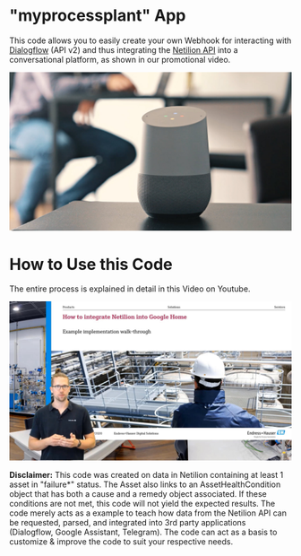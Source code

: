 # "myprocessplant" App
This code allows you to easily create your own Webhook for interacting with [Dialogflow](https://dialogflow.com/) (API v2) and thus integrating the [Netilion API](https://api.netilion.endress.com/doc/v1/) into a conversational platform, as shown in our promotional video.

![Screenshot from Promotional Video](/images/Teaser_Video_Screenshot.jpg)


# How to Use this Code
The entire process is explained in detail in this Video on Youtube.

![Screenshot from How-To Video](/images/Explanation_Video_Screenshot.jpg)

**Disclaimer:**
This code was created on data in Netilion containing at least 1 asset in "failure*" status. The Asset also links to an AssetHealthCondition object that has both a cause and a remedy object associated. If these conditions are not met, this code will not yield the expected results. The code merely acts as a example to teach how data from the Netilion API can be requested, parsed, and integrated into 3rd party applications (Dialogflow, Google Assistant, Telegram). The code can act as a basis to customize & improve the code to suit your respective needs.
